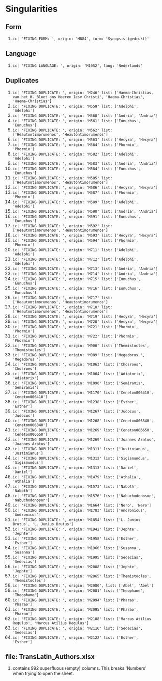 # Singularities

## Form
1.  `ic| 'FIXING FORM: ', origin: 'M884', form: 'Synopsis (gedrukt)'`

## Language
1.  `ic| 'FIXING LANGUAGE: ', origin: 'M1052', lang: 'Nederlands'`

## Duplicates
1.  `ic| 'FIXING DUPLICATE: ',
    origin: 'M246'
    list: ['Haema-Christias, van het H. Bloet ons Heeren Iesv Christi',
                'Haema-Christias',
                'Haema-Christias']`
1.  `ic| 'FIXING DUPLICATE: ',
    origin: 'M559'
    list: ['Adelphi', 'Adelphi']`
1.  `ic| 'FIXING DUPLICATE: ',
    origin: 'M560'
    list: ['Andria', 'Andria']`
1.  `ic| 'FIXING DUPLICATE: ',
    origin: 'M561'
    list: ['Eunuchus', 'Eunuchus']`
1.  `ic| 'FIXING DUPLICATE: ',
    origin: 'M562'
    list: ['Heautontimorumenos', 'Heautontimorumenos']`
1.  `ic| 'FIXING DUPLICATE: ',
    origin: 'M563'
    list: ['Hecyra', 'Hecyra']`
1.  `ic| 'FIXING DUPLICATE: ',
    origin: 'M564'
    list: ['Phormio', 'Phormio']`
1.  `ic| 'FIXING DUPLICATE: ',
    origin: 'M582'
    list: ['Adelphi', 'Adelphi']`
1.  `ic| 'FIXING DUPLICATE: ',
    origin: 'M583'
    list: ['Andria', 'Andria']`
1.  `ic| 'FIXING DUPLICATE: ',
    origin: 'M584'
    list: ['Eunuchus', 'Eunuchus']`
1.  `ic| 'FIXING DUPLICATE: ',
    origin: 'M585'
    list: ['Heautontimorumenos', 'Heautontimorumenos']`
1.  `ic| 'FIXING DUPLICATE: ',
    origin: 'M586'
    list: ['Hecyra', 'Hecyra']`
1.  `ic| 'FIXING DUPLICATE: ',
    origin: 'M587'
    list: ['Phormio', 'Phormio']`
1.  `ic| 'FIXING DUPLICATE: ',
    origin: 'M589'
    list: ['Adelphi', 'Adelphi']`
1.  `ic| 'FIXING DUPLICATE: ',
    origin: 'M590'
    list: ['Andria', 'Andria']`
1.  `ic| 'FIXING DUPLICATE: ',
    origin: 'M591'
    list: ['Eunuchus', 'Eunuchus']`
1.  `ic| 'FIXING DUPLICATE: ',
    origin: 'M592'
    list: ['Heautontimorumenos', 'Heautontimorumenos']`
1.  `ic| 'FIXING DUPLICATE: ',
    origin: 'M593'
    list: ['Hecyra', 'Hecyra']`
1.  `ic| 'FIXING DUPLICATE: ',
    origin: 'M594'
    list: ['Phormio', 'Phormio']`
1.  `ic| 'FIXING DUPLICATE: ',
    origin: 'M711'
    list: ['Adelphi', 'Adelphi']`
1.  `ic| 'FIXING DUPLICATE: ',
    origin: 'M712'
    list: ['Adelphi', 'Adelphi']`
1.  `ic| 'FIXING DUPLICATE: ',
    origin: 'M713'
    list: ['Andria', 'Andria']`
1.  `ic| 'FIXING DUPLICATE: ',
    origin: 'M714'
    list: ['Andria', 'Andria']`
1.  `ic| 'FIXING DUPLICATE: ',
    origin: 'M715'
    list: ['Eunuchus', 'Eunuchus']`
1.  `ic| 'FIXING DUPLICATE: ',
    origin: 'M716'
    list: ['Eunuchus', 'Eunuchus']`
1.  `ic| 'FIXING DUPLICATE: ',
    origin: 'M717'
    list: ['Heautontimorumenos', 'Heautontimorumenos']`
1.  `ic| 'FIXING DUPLICATE: ',
    origin: 'M718'
    list: ['Heautontimorumenos', 'Heautontimorumenos']`
1.  `ic| 'FIXING DUPLICATE: ',
    origin: 'M719'
    list: ['Hecyra', 'Hecyra']`
1.  `ic| 'FIXING DUPLICATE: ',
    origin: 'M720'
    list: ['Hecyra', 'Hecyra']`
1.  `ic| 'FIXING DUPLICATE: ',
    origin: 'M721'
    list: ['Phormio', 'Phormio']`
1.  `ic| 'FIXING DUPLICATE: ',
    origin: 'M722'
    list: ['Phormio', 'Phormio']`
1.  `ic| 'FIXING DUPLICATE: ',
    origin: 'M906'
    list: ['Themistocles', 'Themistocles']`
1.  `ic| 'FIXING DUPLICATE: ',
    origin: 'M989'
    list: ['Megadorus ', 'Megadorus ']`
1.  `ic| 'FIXING DUPLICATE: ',
    origin: 'M1063'
    list: ['Chosroes', 'Chosroes']`
1.  `ic| 'FIXING DUPLICATE: ',
    origin: 'M1064'
    list: ['Adiatorix', 'Adiatorix']`
1.  `ic| 'FIXING DUPLICATE: ',
    origin: 'M1090'
    list: ['Semiramis', 'Semiramis']`
1.  `ic| 'FIXING DUPLICATE: ',
    origin: 'M1170'
    list: ['Ceneton006410', 'Ceneton006410']`
1.  `ic| 'FIXING DUPLICATE: ',
    origin: 'M1238'
    list: ['Esther', 'Esther']`
1.  `ic| 'FIXING DUPLICATE: ',
    origin: 'M1267'
    list: ['Judocus', 'Judocus']`
1.  `ic| 'FIXING DUPLICATE: ',
    origin: 'M1268'
    list: ['Ceneton006340', 'Ceneton006340']`
1.  `ic| 'FIXING DUPLICATE: ',
    origin: 'M1269'
    list: ['Ceneton006650', 'Ceneton006650']`
1.  `ic| 'FIXING DUPLICATE: ',
    origin: 'M1269'
    list: ['Joannes Aratus', 'Joannes Aratus']`
1.  `ic| 'FIXING DUPLICATE: ',
    origin: 'M1311'
    list: ['Justinianus', 'Justinianus']`
1.  `ic| 'FIXING DUPLICATE: ',
    origin: 'M1312'
    list: ['Sigismundus', 'Sigismundus']`
1.  `ic| 'FIXING DUPLICATE: ',
    origin: 'M1313'
    list: ['Daniel', 'Daniel']`
1.  `ic| 'FIXING DUPLICATE: ',
    origin: 'M1479'
    list: ['Athalia', 'Athalia']`
1.  `ic| 'FIXING DUPLICATE: ',
    origin: 'M1573'
    list: ['Naboth', 'Naboth']`
1.  `ic| 'FIXING DUPLICATE: ',
    origin: 'M1576'
    list: ['Nabuchodonosor', 'Nabuchodonosor']`
1.  `ic| 'FIXING DUPLICATE: ', origin: 'M1664' list: ['Nero', 'Nero']`
1.  `ic| 'FIXING DUPLICATE: ',
    origin: 'M1783'
    list: ['Andronicus', 'Andronicus']`
1.  `ic| 'FIXING DUPLICATE: ',
    origin: 'M1854'
    list: ['L. Junius Brutus', 'L. Junius Brutus']`
1.  `ic| 'FIXING DUPLICATE: ',
    origin: 'M1942'
    list: ['Jephte', 'Jephte']`
1.  `ic| 'FIXING DUPLICATE: ',
    origin: 'M1958'
    list: ['Esther', 'Esther']`
1.  `ic| 'FIXING DUPLICATE: ',
    origin: 'M1960'
    list: ['Susanna', 'Susanna']`
1.  `ic| 'FIXING DUPLICATE: ',
    origin: 'M1995'
    list: ['Sedecias', 'Sedecias']`
1.  `ic| 'FIXING DUPLICATE: ',
    origin: 'M2008'
    list: ['Jephte', 'Jephte']`
1.  `ic| 'FIXING DUPLICATE: ',
    origin: 'M2065'
    list: ['Themistocles', 'Themistocles']`
1.  `ic| 'FIXING DUPLICATE: ', origin: 'M2080', list: ['Abel', 'Abel']`
1.  `ic| 'FIXING DUPLICATE: ',
    origin: 'M2081'
    list: ['Theophane', 'Theophane']`
1.  `ic| 'FIXING DUPLICATE: ',
    origin: 'M2094'
    list: ['Pharao', 'Pharao']`
1.  `ic| 'FIXING DUPLICATE: ',
    origin: 'M2095'
    list: ['Pharao', 'Pharao']`
1.  `ic| 'FIXING DUPLICATE: ',
    origin: 'M2108'
    list: ['Marcus Atilius Regulus', 'Marcus Atilius Regulus']`
1.  `ic| 'FIXING DUPLICATE: ',
    origin: 'M2116'
    list: ['Sedecias', 'Sedecias']`
1.  `ic| 'FIXING DUPLICATE: ',
    origin: 'M2122'
    list: ['Esther', 'Esther']`


## file: TransLatin_Authors.xlsx
1.  contains 992 superfluous (empty) columns. This breaks 'Numbers' when trying to open the sheet.